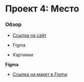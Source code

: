 # Проект 4: Место

### Обзор

* [Ссылка на сайт](https://ynovokreschenov.github.io/mesto/)

* Figma
* Картинки

**Figma**

* [Ссылка на макет в Figma](https://www.figma.com/file/StZjf8HnoeLdiXS7dYrLAh/JavaScript.-Sprint-4)